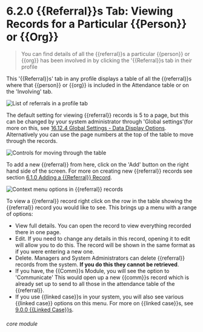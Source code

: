 # 6.2.0  <i class="fa fa-redo-alt"></i>  {{Referral}}s Tab: Viewing Records for a Particular {{Person}} or {{Org}}

> You can find details of all the {{referral}}s a particular {{person}} or {{org}} has been involved in by clicking the '{{Referral}}s tab in their profile



This '{{Referral}}s' tab in any profile displays a table of all the {{referral}}s where that {{person}} or {{org}} is included in the Attendance table or on the 'Involving' tab. 

![List of referrals in a profile tab](182a.png)

The default setting for viewing {{referral}} records is 5 to a page, but this can be changed by your system administrator through 'Global settings'(for more on this, see [16.12.4 Global Settings - Data Display Options](/help/index/p/16.12.4). Alternatively you can use the page numbers at the top of the table to move through the records. 

![Controls for moving through the table](6.2.0a.png)

To add a new {{referral}} from here, click on the 'Add' button on the right hand side of the screen. For more on creating new {{referral}} records see section [6.1.0  Adding a {{Referral}} Record](/help/index/p/6.1.0). 

![Context menu options in {{referral}} records](182b.png)

To view a {{referral}} record right click on the row in the table showing the {{referral}} record you would like to see. This brings up a menu with a range of options:

- View full details. You can open the record to view everything recorded there in one page. 
- Edit. If you need to change any details in this record, opening it to edit will allow you to do this. The record will be shown in the same format as if you were entering a new one. 
- Delete. Managers and System Administrators can delete {{referral}} records from the system. **If you do this they cannot be retrieved**.
- If you have, the {{Comm}}s Module, you will see the option to 'Communicate' This would open up a new {{comm}}s record which is already set up to send to all those in the attendance table of the {{referral}}.
- If you use {{linked case}}s in your system, you will also see various {{linked case}} options on this menu. For more on {{linked case}}s, see [9.0.0 {{Linked Case}}s](/help/index/p/9.0.0). 


###### core module

